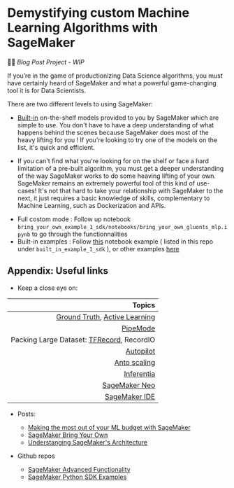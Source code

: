 # Demystifying custom Machine Learning Algorithms with SageMaker


🚧📝 *Blog Post Project* - *WIP* 


If you’re in the game of productionizing Data Science algorithms, you must have certainly heard of SageMaker and what a powerful game-changing tool it is for Data Scientists.

There are two different levels to using SageMaker:

* [Built-in](https://docs.aws.amazon.com/sagemaker/latest/dg/algos.html) on-the-shelf models provided to you by SageMaker which are simple to use.
You don't have to have a deep understanding of what happens behind the scenes because SageMaker does most of the heavy lifting for you !
If you're looking to try one of the models on the list, it's quick and efficient.

* If you can't find what you're looking for on the shelf or face a hard limitation of a pre-built algorithm, you must get a deeper understanding of the way SageMaker works to do some heaving lifting of your own.
SageMaker remains an extremely powerful tool of this kind of use-cases!
It's not that hard to take your relationship with SageMaker to the next, it just requires a basic knowledge of skills, complementary to Machine Learning, such as Dockerization and APIs.

- Full costom mode : Follow up notebook `bring_your_own_example_1_sdk/notebooks/bring_your_own_gluonts_mlp.ipynb` to go through the functionnalities
- Built-in examples :  Follow [this](https://github.com/awslabs/amazon-sagemaker-examples/blob/master/sagemaker-python-sdk/1P_kmeans_highlevel/kmeans_mnist.ipynb) notebook example ( listed in this repo under `built_in_example_1_sdk` ), or other examples [here](https://github.com/awslabs/amazon-sagemaker-examples/tree/master/sagemaker-python-sdk)


## Appendix: Useful links
* Keep a close eye on:

| Topics  | 
| ---: | 
| [Ground Truth](https://aws.amazon.com/sagemaker/groundtruth/), [Active Learning](https://docs.aws.amazon.com/sagemaker/latest/dg/sms-automated-labeling.html) | 
| [PipeMode](https://docs.aws.amazon.com/sagemaker/latest/dg/cdf-training.html) | 
| Packing Large Dataset: [TFRecord](https://www.tensorflow.org/guide/data#consuming_tfrecord_data), RecordIO| 
| [Autopilot](https://docs.aws.amazon.com/sagemaker/latest/dg/autopilot-automate-model-development.html) | 
| [Anto scaling](https://docs.aws.amazon.com/sagemaker/latest/dg/endpoint-auto-scaling.html) | 
| [Inferentia](https://aws.amazon.com/machine-learning/inferentia/) | 
| [SageMaker Neo](https://aws.amazon.com/sagemaker/neo/) | 
| [SageMaker IDE](https://aws.amazon.com/fr/about-aws/whats-new/2019/12/introducing-amazon-sagemaker-studio-the-first-integrated-development-environment-ide-for-machine-learning/) | 

* Posts:
    * [Making the most out of your ML budget with SageMaker](https://medium.com/@julsimon/making-the-most-of-your-machine-learning-budget-on-amazon-sagemaker-a6982bdd5edd)
    * [SageMaker Bring Your Own](https://medium.com/smileinnovation/sagemaker-bring-your-own-algorithms-719dd539607d)
    * [Understanging SageMaker's Architecture](https://mlinproduction.com/sagemaker-architecture/)
    
* Github repos
    * [SageMaker Advanced Functionality](https://github.com/awslabs/amazon-sagemaker-examples/tree/master/advanced_functionality)
    * [SageMaker Python SDK Examples](https://github.com/awslabs/amazon-sagemaker-examples/tree/master/sagemaker-python-sdk)
